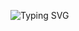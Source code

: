 ![Typing SVG](https://readme-typing-svg.herokuapp.com/?font=Fira+Code&pause=1000&color=585152&random=false&width=435&lines=%D0%94%D0%B8%D0%BB%D0%B8%D0%BD%D1%8C-%D0%94%D0%B8%D0%BB%D0%B8%D0%BD%D1%8C...;Shitpost+Entertainment;Deep%20Dark%20Hacking;%D0%93%D0%BE%D0%B9%D0%B4%D0%B0....?)
